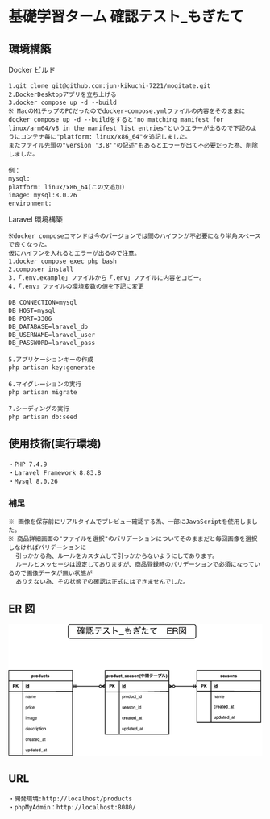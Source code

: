 # 基礎学習ターム 確認テスト\_もぎたて

## 環境構築

Docker ビルド

    1.git clone git@github.com:jun-kikuchi-7221/mogitate.git
    2.DockerDesktopアプリを立ち上げる
    3.docker compose up -d --build
    ※ MacのM1チップのPCだったのでdocker-compose.ymlファイルの内容をそのままに
    docker compose up -d --buildをすると"no matching manifest for linux/arm64/v8 in the manifest list entries"というエラーが出るので下記のようにコンテナ毎に"platform: linux/x86_64"を追記しました。
    またファイル先頭の"version '3.8'"の記述"もあるとエラーが出て不必要だった為、削除しました。

    例：
    mysql:
    platform: linux/x86_64(この文追加)
    image: mysql:8.0.26
    environment:

Laravel 環境構築

    ※docker composeコマンドは今のバージョンでは間のハイフンが不必要になり半角スペースで良くなった。
    仮にハイフンを入れるとエラーが出るので注意。
    1.docker compose exec php bash
    2.composer install
    3.「.env.example」ファイルから「.env」ファイルに内容をコピー。
    4.「.env」ファイルの環境変数の値を下記に変更

    DB_CONNECTION=mysql
    DB_HOST=mysql
    DB_PORT=3306
    DB_DATABASE=laravel_db
    DB_USERNAME=laravel_user
    DB_PASSWORD=laravel_pass

    5.アプリケーションキーの作成
    php artisan key:generate

    6.マイグレーションの実行
    php artisan migrate
    
    7.シーディングの実行
    php artisan db:seed

## 使用技術(実行環境)

    ・PHP 7.4.9
    ・Laravel Framework 8.83.8
    ・Mysql 8.0.26

### 補足
    ※ 画像を保存前にリアルタイムでプレビュー確認する為、一部にJavaScriptを使用しました。
    ※ 商品詳細画面の"ファイルを選択"のバリデーションについてそのままだと毎回画像を選択しなければバリデーションに
      引っかかる為、ルールをカスタムして引っかからないようにしてあります。
      ルールとメッセージは設定してありますが、商品登録時のバリデーションで必須になっているので画像データが無い状態が
      ありえない為、その状態での確認は正式にはできませんでした。

## ER 図
![ER図](./docs/images/mogitate.drawio.png)



## URL

    ・開発環境:http://localhost/products
    ・phpMyAdmin：http://localhost:8080/
